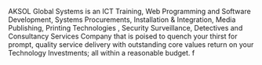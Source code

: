AKSOL Global Systems is an ICT Training, Web Programming and Software Development,
Systems Procurements, Installation & Integration, Media Publishing, Printing Technologies ,
Security Surveillance, Detectives and Consultancy Services Company that is poised to quench
your thirst for prompt, quality service delivery with outstanding core values return on your
Technology Investments; all within a reasonable budget.
f